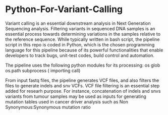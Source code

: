 # Python-For-Variant-Calling
Variant calling is an essential downstream analysis in Next Generation Sequencing analysis. Filtering variants in sequenced DNA samples is an essential process towards determining variations in the samples
relative to the reference sequence. While typically written in bash script, the pipeline script in this repo is coded in Python, which is the chosen programming language for this 
pipeline because of its powerful functionalities that enable developers to track bugs, unit-test codes, build control and automation.

The pipeline uses the following python modules for its processing:
os
glob
os.path
subprocess ( importing call)

From input fastq files, the pipeline generates VCF files, and also filters the files to generate indels and snv VCFs. 
VCF file filtering is an essential step added for researh purpose. For instance, concatenation of indels and snvs variants from tumour samples may be used as inputs for generating mutation tables used in cancer driver analysis such as Non Synonymous:Synonymous mutation ratio
